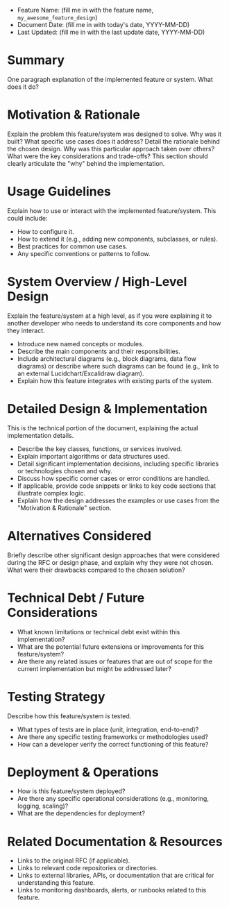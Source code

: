 - Feature Name: (fill me in with the feature name, `my_awesome_feature_design`)
- Document Date: (fill me in with today's date, YYYY-MM-DD)
- Last Updated: (fill me in with the last update date, YYYY-MM-DD)

# Summary

One paragraph explanation of the implemented feature or system. What does it do?

# Motivation & Rationale

Explain the problem this feature/system was designed to solve. Why was it built? What specific use cases does it address?
Detail the rationale behind the chosen design. Why was this particular approach taken over others? What were the key considerations and trade-offs? This section should clearly articulate the "why" behind the implementation.

# Usage Guidelines

Explain how to use or interact with the implemented feature/system. This could include:
- How to configure it.
- How to extend it (e.g., adding new components, subclasses, or rules).
- Best practices for common use cases.
- Any specific conventions or patterns to follow.

# System Overview / High-Level Design

Explain the feature/system at a high level, as if you were explaining it to another developer who needs to understand its core components and how they interact.
- Introduce new named concepts or modules.
- Describe the main components and their responsibilities.
- Include architectural diagrams (e.g., block diagrams, data flow diagrams) or describe where such diagrams can be found (e.g., link to an external Lucidchart/Excalidraw diagram).
- Explain how this feature integrates with existing parts of the system.

# Detailed Design & Implementation

This is the technical portion of the document, explaining the actual implementation details.
- Describe the key classes, functions, or services involved.
- Explain important algorithms or data structures used.
- Detail significant implementation decisions, including specific libraries or technologies chosen and why.
- Discuss how specific corner cases or error conditions are handled.
- If applicable, provide code snippets or links to key code sections that illustrate complex logic.
- Explain how the design addresses the examples or use cases from the "Motivation & Rationale" section.


# Alternatives Considered

Briefly describe other significant design approaches that were considered during the RFC or design phase, and explain why they were not chosen. What were their drawbacks compared to the chosen solution?

# Technical Debt / Future Considerations

- What known limitations or technical debt exist within this implementation?
- What are the potential future extensions or improvements for this feature/system?
- Are there any related issues or features that are out of scope for the current implementation but might be addressed later?

# Testing Strategy

Describe how this feature/system is tested.
- What types of tests are in place (unit, integration, end-to-end)?
- Are there any specific testing frameworks or methodologies used?
- How can a developer verify the correct functioning of this feature?

# Deployment & Operations

- How is this feature/system deployed?
- Are there any specific operational considerations (e.g., monitoring, logging, scaling)?
- What are the dependencies for deployment?

# Related Documentation & Resources

- Links to the original RFC (if applicable).
- Links to relevant code repositories or directories.
- Links to external libraries, APIs, or documentation that are critical for understanding this feature.
- Links to monitoring dashboards, alerts, or runbooks related to this feature.

